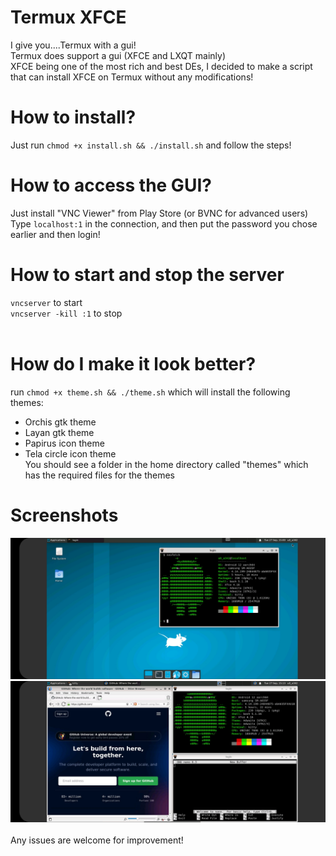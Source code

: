 # Termux XFCE <br>
I give you....Termux with a gui! <br>
Termux does support a gui (XFCE and LXQT mainly) <br>
XFCE being one of the most rich and best DEs, I decided to make a script that can install XFCE on Termux without any modifications! <br>
# How to install? <br>
Just run `chmod +x install.sh && ./install.sh` and follow the steps! <br>
# How to access the GUI? <br>
Just install "VNC Viewer" from Play Store (or BVNC for advanced users) <br>
Type `localhost:1` in the connection, and then put the password you chose earlier and then login!
# How to start and stop the server <br>
`vncserver` to start <br>
`vncserver -kill :1` to stop <br><br>
# How do I make it look better?
run `chmod +x theme.sh && ./theme.sh` which will install the following themes: <br>
- Orchis gtk theme
- Layan gtk theme
- Papirus icon theme
- Tela circle icon theme <br>
You should see a folder in the home directory called "themes" which has the required files for the themes
# Screenshots
<img src="pic1.jpg"> <br>
<img src="pic2.jpg">
<br>
<br>
Any issues are welcome for improvement!
